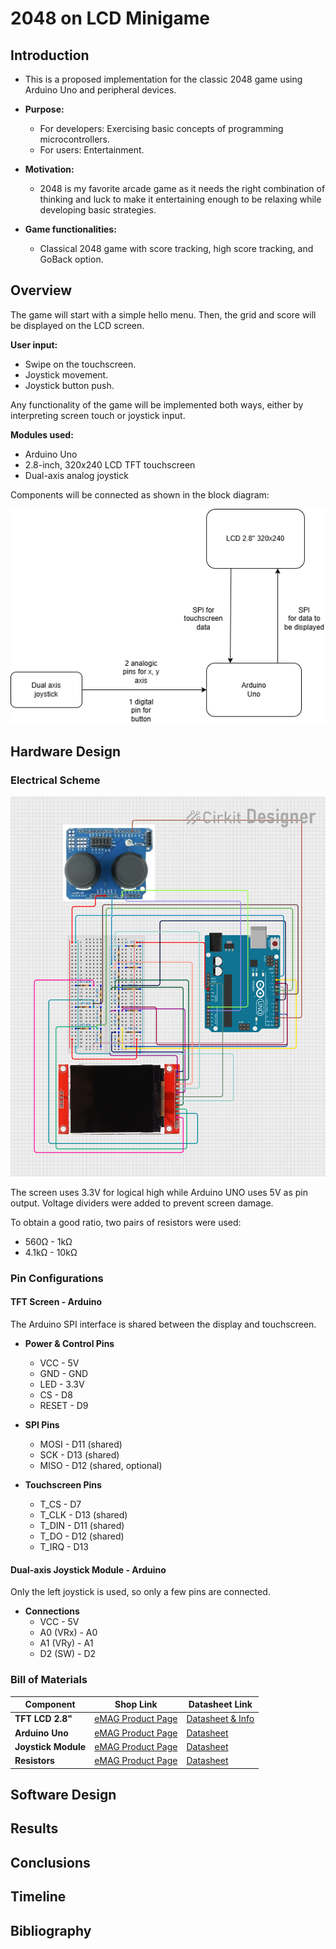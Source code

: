 # 2048 on LCD Minigame

## Introduction
- This is a proposed implementation for the classic 2048 game using Arduino Uno and peripheral devices.

- **Purpose:**
  - For developers: Exercising basic concepts of programming microcontrollers.
  - For users: Entertainment.

- **Motivation:**
  - 2048 is my favorite arcade game as it needs the right combination of thinking and luck to make it entertaining enough to be relaxing while developing basic strategies.

- **Game functionalities:**
  - Classical 2048 game with score tracking, high score tracking, and GoBack option.

## Overview
The game will start with a simple hello menu. Then, the grid and score will be displayed on the LCD screen.

**User input:**
- Swipe on the touchscreen.
- Joystick movement.
- Joystick button push.

Any functionality of the game will be implemented both ways, either by interpreting screen touch or joystick input.

**Modules used:**
- Arduino Uno
- 2.8-inch, 320x240 LCD TFT touchscreen
- Dual-axis analog joystick

Components will be connected as shown in the block diagram:

<img src="pm_block_scheme.png" style="height 400px; width: 780px;"/>

## Hardware Design

### Electrical Scheme
<img src="circuit_image.png" style="height 400px; width: 780px;"/>

The screen uses 3.3V for logical high while Arduino UNO uses 5V as pin output. Voltage dividers were added to prevent screen damage.

To obtain a good ratio, two pairs of resistors were used:
- 560Ω - 1kΩ
- 4.1kΩ - 10kΩ

### Pin Configurations

#### TFT Screen - Arduino
The Arduino SPI interface is shared between the display and touchscreen.

- **Power & Control Pins**
  - VCC - 5V
  - GND - GND
  - LED - 3.3V
  - CS - D8
  - RESET - D9

- **SPI Pins**
  - MOSI - D11 (shared)
  - SCK - D13 (shared)
  - MISO - D12 (shared, optional)

- **Touchscreen Pins**
  - T_CS - D7
  - T_CLK - D13 (shared)
  - T_DIN - D11 (shared)
  - T_DO - D12 (shared)
  - T_IRQ - D13

#### Dual-axis Joystick Module - Arduino
Only the left joystick is used, so only a few pins are connected.

- **Connections**
  - VCC - 5V
  - A0 (VRx) - A0
  - A1 (VRy) - A1
  - D2 (SW) - D2

### Bill of Materials
| Component        | Shop Link | Datasheet Link |
|-----------------|-----------|---------------|
| **TFT LCD 2.8"** | [eMAG Product Page](https://www.emag.ro/display-tactil-tft-lcd-2-8-inch-320x240-touchscreen-spi-driver-ili9341-arduino-emg561/pd/DSFJ88YBM/) | [Datasheet & Info](http://www.lcdwiki.com/2.8inch_SPI_Module_ILI9341_SKU:MSP2807) |
| **Arduino Uno** | [eMAG Product Page](https://www.emag.ro/placa-dezvoltare-arduino-uno-r3-compatibil-arduino-ide-atmega328-microcontroler-16-intrari-analogice-distanta-dintre-pini-2-54mm-i7/pd/DNS9R1YBM/) | [Datasheet](https://www.alldatasheet.com/datasheet-pdf/view/1943445/ARDUINO/ARDUINO-UNO.html) |
| **Joystick Module** | [eMAG Product Page](https://www.emag.ro/modul-joystick-compatibil-cu-arduino-uno-3874784221527/pd/D48GB9YBM/?ref=hdr-favorite_products) | [Datasheet](https://components101.com/modules/joystick-module) |
| **Resistors** | [eMAG Product Page](https://www.emag.ro/set-600pcs-rezistente-0-25w-30-tipuri-toleranta-1-20-de-bucati-pentru-fiecare-valoare-ideal-pentru-proiecte-electronice-si-ingineri-include-rezistente-10-100-1k-10k-100k-pana-la-1m-utilizat-pentru-pro/pd/DBV351YBM/) | [Datasheet](https://assets.rs-online.com/v1699613067/Datasheets/7ec977c91977fd4e95a020bd86d6d6c5.pdf) |

## Software Design

## Results

## Conclusions

## Timeline

## Bibliography
